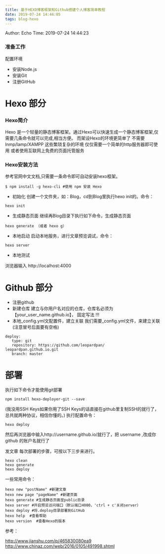 ```yaml
---
title: 基于HEXO博客框架和Github搭建个人博客简单教程
date: 2019-07-24 14:44:05
tags: blog-hexo
---
```


Author: Echo
Time: 2019-07-24 14:44:23

### 准备工作
配置环境

* 安装Node.js
* 安装Git
* 注册GitHub

# Hexo 部分
### Hexo简介
Hexo 是一个轻量的静态博客框架。通过Hexo可以快速生成一个静态博客框架,仅需要几条命令就可以完成,相当方便。
而架设Hexo的环境更简单了 不需要 lnmp/lamp/XAMPP 这些繁琐复杂的环境 仅仅需要一个简单的http服务器即可使用 或者使用互联网上免费的页面托管服务

### Hexo安装方法
参考官网中文文档,只需要一条命令即可自动安装hexo框架。
```
$ npm install -g hexo-cli #使用 npm 安装 Hexo
```

* 初始化
创建一个文件夹，如：Blog，cd到Blog里执行hexo init的。命令：
```
hexo init
```
* 生成静态页面
继续再Blog目录下执行如下命令，生成静态页面
```
hexo generate （或者 hexo g）
```

* 本地启动
启动本地服务，进行文章预览调试，命令：
```
hexo server
```

* 本地测试

浏览器输入 http://localhost:4000

# Github 部分
* 注册github
* 新建仓库
建立与你用户名对应的仓库，仓库名必须为【your_user_name.github.io】， 固定写法 !!!
* 本地_config.yml文配置件，建立关联
我们需要_config.yml文件，来建立关联(注意冒号后面要有空格)
```
deploy:  
   type: git   
   repository: https://github.com/leopardpan/  leopardpan.github.io.git  
   branch: master
```
# 部署
执行如下命令才能使用git部署
```
npm install hexo-deployer-git --save
```
(我没用SSH Keys如果你用了SSH Keys的话直接在github里复制SSH的就行了，总共就两种协议，相信你懂的。)
执行配置命令：
```
hexo deploy
```
然后再浏览器中输入http://username.github.io/就行了，把 username ,改成你 github 的账户名就行了

发文章
每次部署的步骤，可按以下三步来进行。
```
hexo clean  
hexo generate  
hexo deploy
```
一些常用命令：
```
hexo new "postName" #新建文章  
hexo new page "pageName" #新建页面  
hexo generate #生成静态页面至public目录  
hexo server #开启预览访问端口（默认端口4000，'ctrl + c'关闭server）  
hexo deploy #将.deploy目录部署到GitHub  
hexo help  #查看帮助  
hexo version  #查看Hexo的版本
```
参考：

http://www.jianshu.com/p/465830080ea9
http://www.chinaz.com/web/2016/0105/491998.shtml